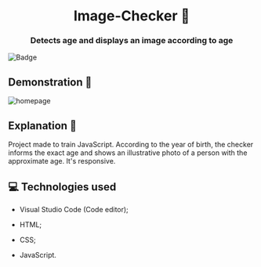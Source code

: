 # 
<h1 align = 'center'>Image-Checker 📸 </h1> 
<h3 align = 'center'>Detects age and displays an image according to age </h3>
 
  ![Badge](https://img.shields.io/static/v1?label=DEV&message=Tamila&color=4B0082&style=flat&logo=)
  
  ## Demonstration 👀 
 
 ![homepage](https://github.com/TamilaCambe/Image-Checker/blob/main/assets/Design%20sem%20nome%20(5).gif)
 
 ## Explanation 📑
 
 <p> 
Project made to train JavaScript. According to the year of birth, the checker informs the exact age and shows an illustrative photo of a person with the approximate age. It's responsive.
<p>
 
 ## 💻 Technologies used

 * Visual Studio Code (Code editor);

* HTML;

* CSS;

* JavaScript.


